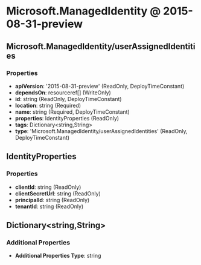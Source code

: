 # Microsoft.ManagedIdentity @ 2015-08-31-preview

## Microsoft.ManagedIdentity/userAssignedIdentities
### Properties
* **apiVersion**: '2015-08-31-preview' (ReadOnly, DeployTimeConstant)
* **dependsOn**: resourceref[] (WriteOnly)
* **id**: string (ReadOnly, DeployTimeConstant)
* **location**: string (Required)
* **name**: string (Required, DeployTimeConstant)
* **properties**: IdentityProperties (ReadOnly)
* **tags**: Dictionary<string,String>
* **type**: 'Microsoft.ManagedIdentity/userAssignedIdentities' (ReadOnly, DeployTimeConstant)

## IdentityProperties
### Properties
* **clientId**: string (ReadOnly)
* **clientSecretUrl**: string (ReadOnly)
* **principalId**: string (ReadOnly)
* **tenantId**: string (ReadOnly)

## Dictionary<string,String>
### Additional Properties
* **Additional Properties Type**: string

